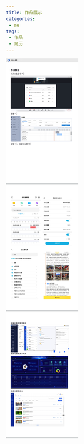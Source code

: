 ```yaml
---
title: 作品展示
categories:
 - me
tags:
 - 作品
 - 简历
---
```


![An image](../../../.vuepress/public/img/works_pic.png)
